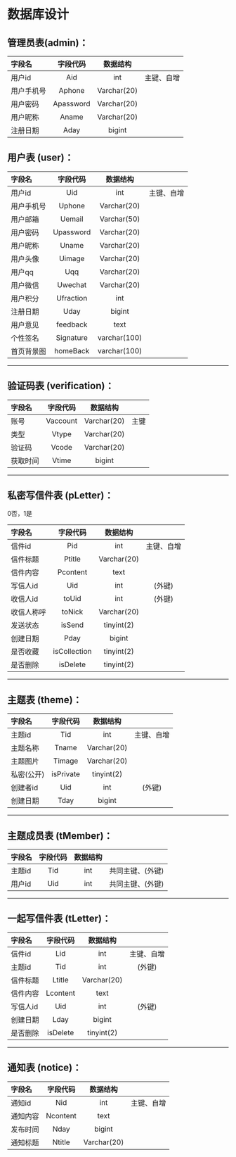 # 数据库设计

## 管理员表(admin)：

| 字段名     | 字段代码  |  数据结构   |            |
| :--------- | :-------: | :---------: | :--------: |
| 用户id     |    Aid    |     int     | 主键、自增 |
| 用户手机号 |  Aphone   | Varchar(20) |            |
| 用户密码   | Apassword | Varchar(20) |            |
| 用户昵称   |   Aname   | Varchar(20) |            |
| 注册日期   |   Aday    |   bigint    |            |

## 用户表 (user)：

| 字段名 | 字段代码 |    数据结构   |     |
|  :-   |   :-:   |     :-:     | :-: |
|用户id  |  Uid    | int | 主键、自增 |
|用户手机号| Uphone | Varchar(20)| |
|用户邮箱|  Uemail  | Varchar(50) ||
|用户密码| Upassword| Varchar(20)||
|用户昵称| Uname    | Varchar(20)||
|用户头像| Uimage   | Varchar(20)||
|用户qq | Uqq      | Varchar(20)||
|用户微信| Uwechat  | Varchar(20)||
|用户积分| Ufraction|   int||
|注册日期| Uday     | bigint||
|用户意见| feedback | text ||
|个性签名| Signature | varchar(100) ||
|首页背景图| homeBack | varchar(100) ||

---

## 验证码表 (verification)：
| 字段名 | 字段代码 |    数据结构   |     |
|  :-   |   :-:   |     :-:     | :-: |
|  账号  | Vaccount | Varchar(20) | 主键 |
|  类型  |   Vtype  | Varchar(20) |
| 验证码 |   Vcode  | Varchar(20) |
|获取时间|   Vtime  | bigint   |

---

## 私密写信件表 (pLetter)：

0否，1是

| 字段名 | 字段代码 |    数据结构   |     |
|  :-   |   :-:   |     :-:     | :-: |
|信件id  |   Pid   | int | 主键、自增 |
|信件标题|  Ptitle  | Varchar(20) ||
|信件内容| Pcontent | text ||
|写信人id| Uid | int | (外键) |
|收信人id|  toUid  | int | (外键) |
|收信人称呼| toNick | Varchar(20) ||
|发送状态|  isSend | tinyint(2) ||
|创建日期|   Pday  | bigint ||
|是否收藏| isCollection | tinyint(2)  ||
|是否删除| isDelete | tinyint(2)  ||

---

## 主题表 (theme)：

| 字段名 | 字段代码 |    数据结构   |     |
|  :-   |   :-:   |     :-:     | :-: |
|主题id  |   Tid   | int | 主键、自增 |
|主题名称|   Tname  | Varchar(20) ||
|主题图片|  Timage  | Varchar(20) ||
|私密(公开)|isPrivate| tinyint(2) ||
|创建者id|   Uid    | int | (外键) ||
|创建日期|   Tday   | bigint ||

---

## 主题成员表 (tMember)：

| 字段名 | 字段代码 |    数据结构   |     |
|  :-   |   :-:   |     :-:     | :-: |
| 主题id |   Tid  |  int | 共同主键、(外键) ||
| 用户id |   Uid  |  int | 共同主键、(外键) ||

---

## 一起写信件表 (tLetter)：

| 字段名 | 字段代码 |    数据结构   |     |
|  :-   |   :-:   |     :-:     | :-: |
|信件id |   Lid   | int | 主键、自增 |
|主题id |   Tid   | int | (外键) |
|信件标题|  Ltitle  | Varchar(20) ||
|信件内容| Lcontent | text ||
|写信人id|   Uid   | int | (外键) |
|创建日期|   Lday   | bigint ||
|是否删除| isDelete | tinyint(2) ||

---

## 通知表 (notice)：

| 字段名 | 字段代码 |    数据结构   |     |
|  :-   |   :-:   |     :-:     | :-: |
|通知id  |   Nid   | int | 主键、自增 |
|通知内容| Ncontent | text ||
|发布时间|   Nday   | bigint ||
|通知标题| Ntitle | Varchar(20) ||

